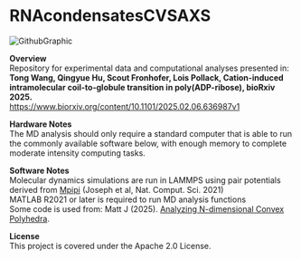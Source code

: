 # RNAcondensatesCVSAXS

![GithubGraphic](https://github.com/user-attachments/assets/519bc8a6-5358-4d9f-b2dc-3394780fe1b5)

**Overview** <br />
Repository for experimental data and computational analyses presented in: <br />
**Tong Wang, Qingyue Hu, Scout Fronhofer, Lois Pollack, Cation-induced intramolecular coil-to-globule transition in poly(ADP-ribose), bioRxiv 2025.** <br />
https://www.biorxiv.org/content/10.1101/2025.02.06.636987v1


**Hardware Notes** <br />
The MD analysis should only require a standard computer that is able to run the commonly available software below, with enough memory to complete moderate intensity computing tasks. <br />

**Software Notes** <br />
Molecular dynamics simulations are run in LAMMPS using pair potentials derived from [Mpipi](https://www.nature.com/articles/s43588-021-00155-3) (Joseph et al, Nat. Comput. Sci. 2021) <br />
MATLAB R2021 or later is required to run MD analysis functions <br />
Some code is used from: Matt J (2025). [Analyzing N-dimensional Convex Polyhedra](https://www.mathworks.com/matlabcentral/fileexchange/30892-analyze-n-dimensional-convex-polyhedra). 


**License** <br />
This project is covered under the Apache 2.0 License.




